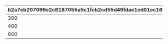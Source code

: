 |b2a7eb207096e2c8187055a5c1fcb2cd55d49fdae1ed01ec166a65f419c5736a|a57a08581e70eb1ba47f7ac284bb16fa80f0a6d53f22c3f6ab9d6b1ebaa3c7c5|4fdd1616aff75337a5b52d5d26127a10af877c0f0c3467b775ff23894ff86ea4|7b2ca0b278bd3be5b1815bd0d3a78d78e528b56ba9c105ccf5ed98289151173f|81650b0c8c68bef66baaf7f0e0227c5e6d996778b33b2816acd5bd8beb337398|d2d8f4965cf1c2177f2d1cb84550a016a33a689cb46b05d97ffa6d1e47ca2132|2d4c4506116c6957ae5a73513e70d6a951420d25053e6fc572693133c906be58|51e8ecb420a8ea6fed8bf0a18a04d37e782e4e905e214064d306f3f12538c7aa|2dd39e7d33b48464ef4914429c269cb9428ec31f48173bd3987a39319bafb442|52648dfb9eea80f92a2b149d26a3a8d913a7a9b8ebdd787e46327f02fbac18f7|fc76da5ec82863352fa489b9fab519bf65a30130d55dad5b2186b113fee455db|
| --- | --- | --- | --- | --- | --- | --- | --- | --- | --- | --- |
|300|400000|300|1|3000|1000000|1200|200|400000|50|200|
|400|600000|400|2|4000|2000000|1800|300|400000|100|300|
|600|800000|600|3|5000|3000000|2400|400|400000|150|400|